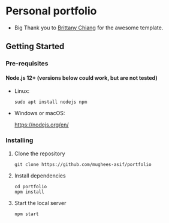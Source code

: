 # Personal portfolio

* Big Thank you to [Brittany Chiang](https://github.com/bchiang7/v4) for the awesome template.</p>

## Getting Started

### Pre-requisites

#### Node.js 12+ (versions below could work, but are not tested)

* Linux:

   ```
   sudo apt install nodejs npm
   ```

* Windows or macOS:

   https://nodejs.org/en/

### Installing

1. Clone the repository

   ```
   git clone https://github.com/mughees-asif/portfolio
   ```
2. Install dependencies

   ```
   cd portfolio
   npm install
   ```
3. Start the local server

   ```
   npm start
   ```